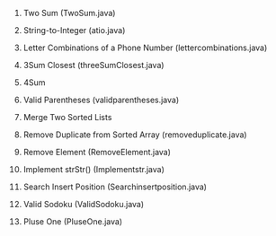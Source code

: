 1. Two Sum (TwoSum.java)

8. String-to-Integer (atio.java)

17. Letter Combinations of a Phone Number (lettercombinations.java)

16. 3Sum Closest (threeSumClosest.java)

18. 4Sum
 
20. Valid Parentheses (validparentheses.java)

21. Merge Two Sorted Lists

26. Remove Duplicate from Sorted Array (removeduplicate.java)

27. Remove Element (RemoveElement.java)
      
28. Implement strStr() (Implementstr.java)

35. Search Insert Position (Searchinsertposition.java)

36. Valid Sodoku (ValidSodoku.java)

66. Pluse One (PluseOne.java)
